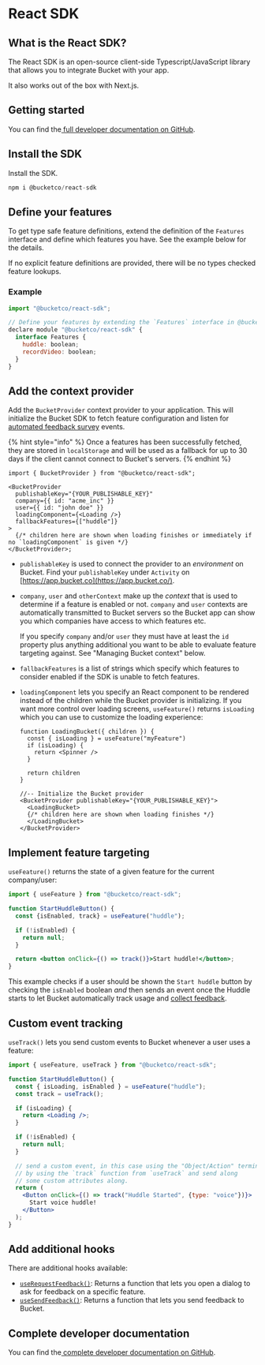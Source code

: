 # React SDK

## What is the React SDK? <a href="#what-is-the-react-sdk" id="what-is-the-react-sdk"></a>

The React SDK is an open-source client-side Typescript/JavaScript library that allows you to integrate Bucket with your app.

It also works out of the box with Next.js.

## Getting started <a href="#getting-started" id="getting-started"></a>

You can find the[ full developer documentation on GitHub](https://github.com/bucketco/bucket-tracking-sdk/blob/main/packages/react-sdk/README.md).

## Install the SDK <a href="#install-the-sdk" id="install-the-sdk"></a>

Install the SDK.

```jsx
npm i @bucketco/react-sdk
```

## Define your features <a href="#define-your-features" id="define-your-features"></a>

To get type safe feature definitions, extend the definition of the `Features` interface and define which features you have. See the example below for the details.

If no explicit feature definitions are provided, there will be no types checked feature lookups.

### **Example**

```jsx
import "@bucketco/react-sdk";

// Define your features by extending the `Features` interface in @bucketco/react-sdk
declare module "@bucketco/react-sdk" {
  interface Features {
    huddle: boolean;
    recordVideo: boolean;
  }
}
```

## Add the context provider <a href="#add-the-context-provider" id="add-the-context-provider"></a>

Add the `BucketProvider` context provider to your application. This will initialize the Bucket SDK to fetch feature configuration and listen for [automated feedback survey](../product-handbook/feature-analysis/automated-feedback-surveys.md) events.

{% hint style="info" %}
Once a features has been successfully fetched, they are stored in `localStorage` and will be used as a fallback for up to 30 days if the client cannot connect to Bucket's servers.
{% endhint %}

```tsx
import { BucketProvider } from "@bucketco/react-sdk";

<BucketProvider
  publishableKey="{YOUR_PUBLISHABLE_KEY}"
  company={{ id: "acme_inc" }}
  user={{ id: "john doe" }}
  loadingComponent={<Loading />}
  fallbackFeatures={["huddle"]}
>
  {/* children here are shown when loading finishes or immediately if no `loadingComponent` is given */}
</BucketProvider>;
```

* `publishableKey` is used to connect the provider to an _environment_ on Bucket. Find your `publishableKey` under `Activity` on [https://app.bucket.co](https://app.bucket.co/).
*   `company`, `user` and `otherContext` make up the _context_ that is used to determine if a feature is enabled or not. `company` and `user` contexts are automatically transmitted to Bucket servers so the Bucket app can show you which companies have access to which features etc.

    If you specify `company` and/or `user` they must have at least the `id` property plus anything additional you want to be able to evaluate feature targeting against. See "Managing Bucket context" below.
* `fallbackFeatures` is a list of strings which specify which features to consider enabled if the SDK is unable to fetch features.
*   `loadingComponent` lets you specify an React component to be rendered instead of the children while the Bucket provider is initializing. If you want more control over loading screens, `useFeature()` returns `isLoading` which you can use to customize the loading experience:

    ```tsx
    function LoadingBucket({ children }) {
      const { isLoading } = useFeature("myFeature")
      if (isLoading) {
        return <Spinner />
      }

      return children
    }

    //-- Initialize the Bucket provider
    <BucketProvider publishableKey="{YOUR_PUBLISHABLE_KEY}">
      <LoadingBucket>
      {/* children here are shown when loading finishes */}
      </LoadingBucket>
    </BucketProvider>
    ```

## Implement feature targeting <a href="#implement-feature-targeting" id="implement-feature-targeting"></a>

`useFeature()` returns the state of a given feature for the current company/user:

```jsx
import { useFeature } from "@bucketco/react-sdk";

function StartHuddleButton() {
  const {isEnabled, track} = useFeature("huddle");

  if (!isEnabled) {
    return null;
  }

  return <button onClick={() => track()}>Start huddle!</button>;
}
```

This example checks if a user should be shown the `Start huddle` button by checking the `isEnabled` boolean _and_ then sends an event once the Huddle starts to let Bucket automatically track usage and [collect feedback](../product-handbook/feature-analysis/automated-feedback-surveys.md).

## Custom event tracking <a href="#custom-event-tracking" id="custom-event-tracking"></a>

`useTrack()` lets you send custom events to Bucket whenever a user uses a feature:

```jsx
import { useFeature, useTrack } from "@bucketco/react-sdk";

function StartHuddleButton() {
  const { isLoading, isEnabled } = useFeature("huddle");
  const track = useTrack();

  if (isLoading) {
    return <Loading />;
  }

  if (!isEnabled) {
    return null;
  }

  // send a custom event, in this case using the "Object/Action" terminology
  // by using the `track` function from `useTrack` and send along
  // some custom attributes along.
  return (
    <Button onClick={() => track("Huddle Started", {type: "voice"})}>
      Start voice huddle!
    </Button>
  );
}
```

## Add additional hooks <a href="#add-additional-hooks" id="add-additional-hooks"></a>

There are additional hooks available:

* [`useRequestFeedback()`](https://github.com/bucketco/bucket-javascript-sdk/blob/main/packages/react-sdk/README.md#userequestfeedback): Returns a function that lets you open a dialog to ask for feedback on a specific feature.
* [`useSendFeedback()`](https://github.com/bucketco/bucket-javascript-sdk/blob/main/packages/react-sdk/README.md#usesendfeedback): Returns a function that lets you send feedback to Bucket.

## Complete developer documentation <a href="#complete-developer-documentation" id="complete-developer-documentation"></a>

You can find the[ complete developer documentation on GitHub](https://github.com/bucketco/bucket-tracking-sdk/blob/main/packages/react-sdk/README.md).
